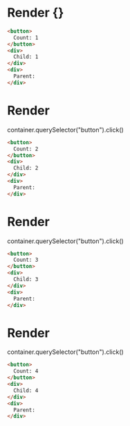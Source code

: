 # Render {}
```html
<button>
  Count: 1
</button>
<div>
  Child: 1
</div>
<div>
  Parent: 
</div>
```


# Render 
container.querySelector("button").click()

```html
<button>
  Count: 2
</button>
<div>
  Child: 2
</div>
<div>
  Parent: 
</div>
```


# Render 
container.querySelector("button").click()

```html
<button>
  Count: 3
</button>
<div>
  Child: 3
</div>
<div>
  Parent: 
</div>
```


# Render 
container.querySelector("button").click()

```html
<button>
  Count: 4
</button>
<div>
  Child: 4
</div>
<div>
  Parent: 
</div>
```